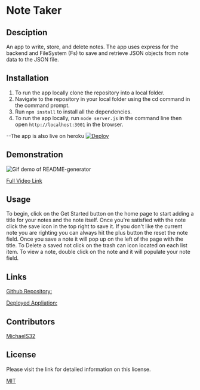 # Note Taker

## Desciption
An app to write, store, and delete notes. The app uses express for the backend and FileSystem (Fs) to save and retrieve JSON objects from note data to the JSON file.

## Installation
1. To run the app locally clone the repository into a local folder.
2. Navigate to the repository in your local folder using the cd command in the command prompt.
3. Run `npm install` to install all the dependencies.
4. To run the app locally, run `node server.js` in the command line then open `http://localhost:3001` in the browser.

--The app is also live on heroku  [![Deploy](https://www.herokucdn.com/deploy/button.svg)](https://gentle-headland-13557.herokuapp.com/notes)

## Demonstration
![Gif demo of README-generator](./public/assets/images/note-taker.gif.gif)  

[Full Video Link](https://drive.google.com/file/d/1BaMN4qWt1O_ewvaBYadYegEQpKOetkTg/view)

## Usage
To begin, click on the Get Started button on the home page to start adding a title for your notes and the note itself. Once you're satisfied with the note click the save icon in the top right to save it. If you don't like the current note you are righting you can always hit the plus button the reset the note field. Once you save a note it will pop up on the left of the page with the title. To Delete a saved not click on the trash can icon located on each list item. To view a note, double click on the note and it will populate your note field.

## Links
[Github Repository:](https://github.com/MichaelS32/note-taker)  

[Deployed Appliation:](https://gentle-headland-13557.herokuapp.com/notes)

## Contributors
  [MichaelS32](https://github.com/MichaelS32)

## License
  Please visit the link for detailed information on this license.

  [MIT](https://www.mit.edu/~amini/LICENSE.md)
